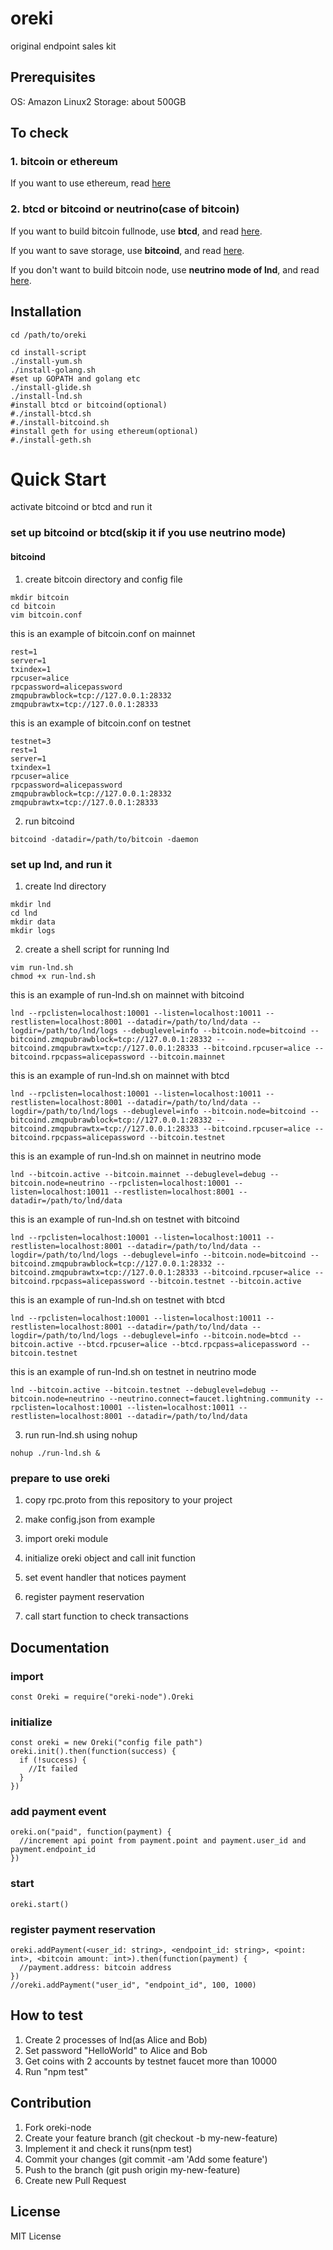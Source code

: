 # oreki

original endpoint sales kit

## Prerequisites
OS: Amazon Linux2
Storage: about 500GB

## To check
### 1. bitcoin or ethereum
If you want to use ethereum, read [here](https://github.com/gaiax/oreki/blob/master/docs/ethereum.md)
### 2. btcd or bitcoind or neutrino(case of bitcoin)
If you want to build bitcoin fullnode, use **btcd**, and read [here](https://github.com/gaiax/oreki/blob/master/docs/btcd.md).

If you want to save storage, use **bitcoind**, and read [here](https://github.com/gaiax/oreki/blob/master/docs/bitcoind.md).

If you don't want to build bitcoin node, use **neutrino mode of lnd**, and read [here](https://github.com/gaiax/oreki/blob/master/docs/neutrino.md).


## Installation
```
cd /path/to/oreki

cd install-script
./install-yum.sh
./install-golang.sh
#set up GOPATH and golang etc
./install-glide.sh
./install-lnd.sh
#install btcd or bitcoind(optional)
#./install-btcd.sh
#./install-bitcoind.sh
#install geth for using ethereum(optional)
#./install-geth.sh
```
# Quick Start
activate bitcoind or btcd and run it
### set up bitcoind or btcd(skip it if you use neutrino mode)
#### bitcoind
1. create bitcoin directory and config file
```
mkdir bitcoin
cd bitcoin
vim bitcoin.conf
```

this is an example of bitcoin.conf on mainnet
```
rest=1
server=1
txindex=1
rpcuser=alice
rpcpassword=alicepassword
zmqpubrawblock=tcp://127.0.0.1:28332
zmqpubrawtx=tcp://127.0.0.1:28333
```
this is an example of bitcoin.conf on testnet
```
testnet=3
rest=1
server=1
txindex=1
rpcuser=alice
rpcpassword=alicepassword
zmqpubrawblock=tcp://127.0.0.1:28332
zmqpubrawtx=tcp://127.0.0.1:28333
```

2. run bitcoind
```
bitcoind -datadir=/path/to/bitcoin -daemon
```

### set up lnd, and run it
1. create lnd directory
```
mkdir lnd
cd lnd
mkdir data
mkdir logs
```

2. create a shell script for running lnd
```
vim run-lnd.sh
chmod +x run-lnd.sh
```
this is an example of run-lnd.sh on mainnet with bitcoind

```
lnd --rpclisten=localhost:10001 --listen=localhost:10011 --restlisten=localhost:8001 --datadir=/path/to/lnd/data --logdir=/path/to/lnd/logs --debuglevel=info --bitcoin.node=bitcoind --bitcoind.zmqpubrawblock=tcp://127.0.0.1:28332 --bitcoind.zmqpubrawtx=tcp://127.0.0.1:28333 --bitcoind.rpcuser=alice --bitcoind.rpcpass=alicepassword --bitcoin.mainnet
```

this is an example of run-lnd.sh on mainnet with btcd
```
lnd --rpclisten=localhost:10001 --listen=localhost:10011 --restlisten=localhost:8001 --datadir=/path/to/lnd/data --logdir=/path/to/lnd/logs --debuglevel=info --bitcoin.node=bitcoind --bitcoind.zmqpubrawblock=tcp://127.0.0.1:28332 --bitcoind.zmqpubrawtx=tcp://127.0.0.1:28333 --bitcoind.rpcuser=alice --bitcoind.rpcpass=alicepassword --bitcoin.testnet
```

this is an example of run-lnd.sh on mainnet in neutrino mode
```
lnd --bitcoin.active --bitcoin.mainnet --debuglevel=debug --bitcoin.node=neutrino --rpclisten=localhost:10001 --listen=localhost:10011 --restlisten=localhost:8001 --datadir=/path/to/lnd/data
```

this is an example of run-lnd.sh on testnet with bitcoind
```
lnd --rpclisten=localhost:10001 --listen=localhost:10011 --restlisten=localhost:8001 --datadir=/path/to/lnd/data --logdir=/path/to/lnd/logs --debuglevel=info --bitcoin.node=bitcoind --bitcoind.zmqpubrawblock=tcp://127.0.0.1:28332 --bitcoind.zmqpubrawtx=tcp://127.0.0.1:28333 --bitcoind.rpcuser=alice --bitcoind.rpcpass=alicepassword --bitcoin.testnet --bitcoin.active
```

this is an example of run-lnd.sh on testnet with btcd
```
lnd --rpclisten=localhost:10001 --listen=localhost:10011 --restlisten=localhost:8001 --datadir=/path/to/lnd/data --logdir=/path/to/lnd/logs --debuglevel=info --bitcoin.node=btcd --bitcoin.active --btcd.rpcuser=alice --btcd.rpcpass=alicepassword --bitcoin.testnet
```

this is an example of run-lnd.sh on testnet in neutrino mode
```
lnd --bitcoin.active --bitcoin.testnet --debuglevel=debug --bitcoin.node=neutrino --neutrino.connect=faucet.lightning.community --rpclisten=localhost:10001 --listen=localhost:10011 --restlisten=localhost:8001 --datadir=/path/to/lnd/data
```

3. run run-lnd.sh using nohup
```
nohup ./run-lnd.sh &
```

### prepare to use oreki
1. copy rpc.proto from this repository to your project

2. make config.json from example

3. import oreki module

4. initialize oreki object and call init function

5. set event handler that notices payment

6. register payment reservation

7. call start function to check transactions

## Documentation
### import
```
const Oreki = require("oreki-node").Oreki
```
### initialize
```
const oreki = new Oreki("config file path")
oreki.init().then(function(success) {
  if (!success) {
    //It failed
  }
})
```

### add payment event
```
oreki.on("paid", function(payment) {
  //increment api point from payment.point and payment.user_id and payment.endpoint_id
})
```
### start
```
oreki.start()
```
### register payment reservation
```
oreki.addPayment(<user_id: string>, <endpoint_id: string>, <point: int>, <bitcoin amount: int>).then(function(payment) {
  //payment.address: bitcoin address
})
//oreki.addPayment("user_id", "endpoint_id", 100, 1000)

```
## How to test
1. Create 2 processes of lnd(as Alice and Bob)
2. Set password "HelloWorld" to Alice and Bob
3. Get coins with 2 accounts by testnet faucet more than 10000
4. Run "npm test"

## Contribution
1. Fork oreki-node
2. Create your feature branch (git checkout -b my-new-feature)
3. Implement it and check it runs(npm test)
4. Commit your changes (git commit -am 'Add some feature')
5. Push to the branch (git push origin my-new-feature)
6. Create new Pull Request

## License
MIT License
